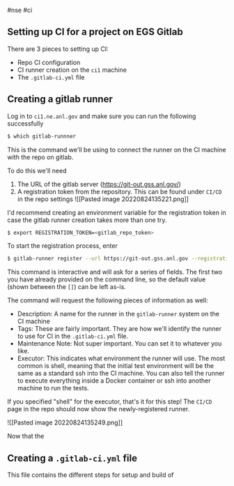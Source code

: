 #nse #ci

## Setting up CI for a project on EGS Gitlab

There are 3 pieces to setting up CI:

- Repo CI configuration
- CI runner creation on the `ci1` machine
- The `.gitlab-ci.yml` file

## Creating a gitlab runner

Log in to `ci1.ne.anl.gov` and make sure you can run the following successfully

```bash
$ which gitlab-runnner
```

This is the command we'll be using to connect the runner on the CI machine with the repo on gitlab.

To do this we'll need 

1. The URL of the gitlab server (https://git-out.gss.anl.gov/)
2. A registration token from the repository. This can be found under `CI/CD` in the repo settings
![[Pasted image 20220824135221.png]]

I'd recommend creating an environment variable for the registration token in case the gitlab runner creation takes more than one try.

```bash
$ export REGISTRATION_TOKEN=<gitlab_repo_token>
```

To start the registration process, enter

```bash
$ gitlab-runner register --url https://git-out.gss.anl.gov --registration-token $REGISTRATION_TOKEN
```

This command is interactive and will ask for a series of fields. The first two you have already provided on the command line, so the default value (shown between the `[]`) can be left as-is.

The command will request the following pieces of information as well:

- Description: A name for the runner in the `gitlab-runner` system on the CI machine
- Tags: These are fairly important. They are how we'll identify the runner to use for CI in the `.gitlab-ci.yml` file.
- Maintenance Note: Not super important. You can set it to whatever you like.
- Executor: This indicates what environment the runner will use. The most common is shell, meaning that the initial test environment will be the same as a standard ssh into the CI machine. You can also tell the runner to execute everything inside a Docker container or ssh into another machine to run the tests.

If you specified "shell" for the executor, that's it for this step! The `CI/CD` page in the repo should now show the newly-registered runner.

![[Pasted image 20220824135249.png]]

Now that the 

## Creating a `.gitlab-ci.yml` file

This file contains the different steps for setup and build of 
